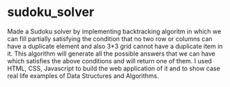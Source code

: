 # sudoku_solver
Made a Sudoku solver by implementing backtracking algoritm in which we can fill partially satisfying the condition that no two row or columns can have a duplicate element and also 3*3 grid cannot have a duplicate item in it. This algorithm will generate all the possible answers that we can have which satisfies the above conditions and will return one of them. I used HTML, CSS, Javascript to build the web application of it and to show case real life examples of Data Structures and Algorithms.

